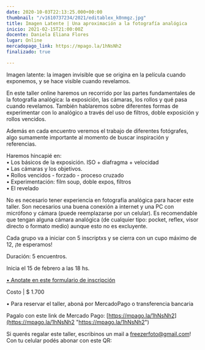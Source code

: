 ```yaml
---
date: 2020-10-03T22:13:25.000+00:00
thumbnail: "/v1610737234/2021/editablex_k0nmgz.jpg"
title: Imagen Latente | Una aproximación a la fotografía analógica
inicio: 2021-02-15T21:00:00Z
docente: Daniela Eliana Flores
lugar: Online
mercadopago_link: https://mpago.la/1hNsNh2
finalizado: true

---
```

Imagen latente: la imagen invisible que se origina en la película cuando exponemos, y se hace visible cuando revelamos.

En este taller online haremos un recorrido por las partes fundamentales de la fotografía analógica: la exposición, las cámaras, los rollos y qué pasa cuando revelamos. También hablaremos sobre diferentes formas de experimentar con lo analógico a través del uso de filtros, doble exposición y rollos vencidos.

Además en cada encuentro veremos el trabajo de diferentes fotógrafes, algo sumamente importante al momento de buscar inspiración y referencias.

Haremos hincapié en:  
• Los básicos de la exposición. ISO + diafragma + velocidad  
• Las cámaras y los objetivos.  
• Rollos vencidos - forzado - proceso cruzado  
• Experimentación: film soup, doble expos, filtros  
• El revelado

No es necesario tener experiencia en fotografía analógica para hacer este taller. Son necesarios una buena conexión a internet y una PC con micrófono y cámara (puede reemplazarse por un celular). Es recomendable que tengan alguna cámara analógica (de cualquier tipo: pocket, reflex, visor directo o formato medio) aunque esto no es excluyente.

Cada grupo va a iniciar con 5 inscriptxs y se cierra con un cupo máximo de 12, ¡te esperamos!

Duración: 5 encuentros.

Inicia el 15 de febrero a las 18 hs. 

[• Anotate en este formulario de inscripción](https://docs.google.com/forms/d/1qAI4nE1hbguAxM7z1nneYAdTDwvGEQSiZPt1RbJEx3Y/edit)

Costo | $ 1.700

• Para reservar el taller, aboná por MercadoPago o transferencia bancaria 

Pagalo con este link de Mercado Pago: [https://mpago.la/1hNsNh2](https://mpago.la/1hNsNh2 "https://mpago.la/1hNsNh2")

Si querés regalar este taller, escribinos un mail a freezerfoto@gmail.com! Con tu celular podés abonar con este QR: